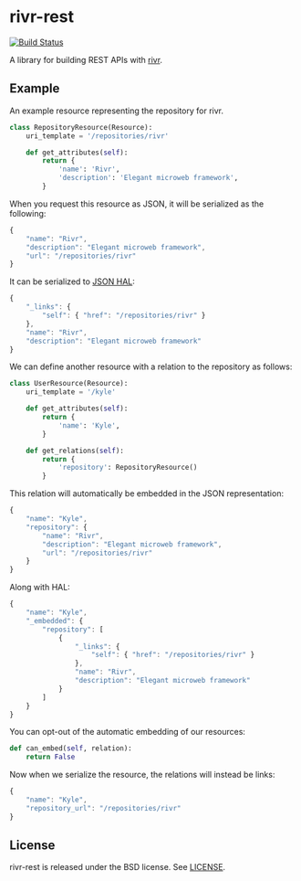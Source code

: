 # rivr-rest

[![Build Status](http://img.shields.io/travis/rivrproject/rivr-rest/master.svg?style=flat)](https://travis-ci.org/rivrproject/rivr-rest)

A library for building REST APIs with [rivr](https://github.com/rivrproject/rivr).

## Example

An example resource representing the repository for rivr.

```python
class RepositoryResource(Resource):
    uri_template = '/repositories/rivr'

    def get_attributes(self):
        return {
            'name': 'Rivr',
            'description': 'Elegant microweb framework',
        }
```

When you request this resource as JSON, it will be serialized as the following:

```javascript
{
    "name": "Rivr",
    "description": "Elegant microweb framework",
    "url": "/repositories/rivr"
}
```

It can be serialized to [JSON HAL](http://stateless.co/hal_specification.html):

```javascript
{
    "_links": {
        "self": { "href": "/repositories/rivr" }
    },
    "name": "Rivr",
    "description": "Elegant microweb framework"
}
```

We can define another resource with a relation to the repository as follows:

```python
class UserResource(Resource):
    uri_template = '/kyle'

    def get_attributes(self):
        return {
            'name': 'Kyle',
        }

    def get_relations(self):
        return {
            'repository': RepositoryResource()
        }
```

This relation will automatically be embedded in the JSON representation:

```javascript
{
    "name": "Kyle",
    "repository": {
        "name": "Rivr",
        "description": "Elegant microweb framework",
        "url": "/repositories/rivr"
    }
}
```

Along with HAL:

```javascript
{
    "name": "Kyle",
    "_embedded": {
        "repository": [
            {
                "_links": {
                    "self": { "href": "/repositories/rivr" }
                },
                "name": "Rivr",
                "description": "Elegant microweb framework"
            }
        ]
    }
}
```

You can opt-out of the automatic embedding of our resources:

```python
def can_embed(self, relation):
    return False
```

Now when we serialize the resource, the relations will instead be links:

```javascript
{
    "name": "Kyle",
    "repository_url": "/repositories/rivr"
}
```

## License

rivr-rest is released under the BSD license. See [LICENSE](LICENSE).

